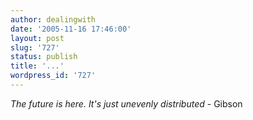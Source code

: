 ```yaml
---
author: dealingwith
date: '2005-11-16 17:46:00'
layout: post
slug: '727'
status: publish
title: '...'
wordpress_id: '727'
---
```


_The future is here. It's just unevenly distributed_ - Gibson

